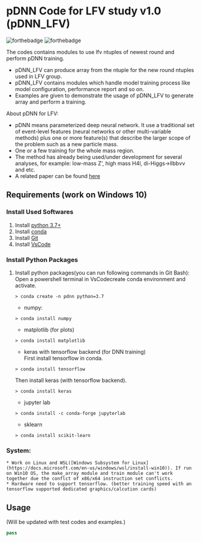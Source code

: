 # pDNN Code for LFV study v1.0 (pDNN_LFV)

![forthebadge](https://img.shields.io/badge/pdnn__lfv-v1.0-blue)
![forthebadge](https://img.shields.io/badge/status-developing-yellow)


The codes contains modules to use lfv ntuples of newest round and perform pDNN training.

* pDNN_LFV can produce array from the ntuple for the new round ntuples used in LFV group.
* pDNN_LFV contains modules which handle model training process like model configuration, performance report and so on.
* Examples are given to demonstrate the usage of pDNN_LFV to generate array and perform a training.

About pDNN for LFV:

* pDNN means parameterized deep neural network. It use a traditional set of event-level features (neural networks or other multi-variable methods) plus one or more feature(s) that describe the larger scope of the problem such as a new particle mass.
* One or a few training for the whole mass region.
* The method has already being used/under development for several analyses, for example: low-mass Z', high mass H4l, di-Higgs->llbb&nu;&nu; and etc.
* A related paper can be found [here](https://arxiv.org/pdf/1601.07913.pdf)

## Requirements (work on Windows 10)

### Install Used Softwares
1. Install [python 3.7+](https://www.python.org/downloads/windows/)
2. Install [conda](https://docs.conda.io/projects/conda/en/latest/user-guide/install/windows.html)
3. Install [Git](https://git-scm.com/downloads)
4. Install [VsCode](https://code.visualstudio.com/docs/setup/windows)

### Install Python Packages
1. Install python packages(you can run following commands in Git Bash): 
    Open a powershell terminal in VsCodecreate conda environment and activate.
    ```
    > conda create -n pdnn python=3.7
    ```
    * numpy:
    ```
    > conda install numpy
    ```
    * matplotlib (for plots)
    ```
    > conda install matplotlib
    ```
    * keras with tensorflow backend (for DNN training)  
    First install tensorflow in conda.
    ```
    > conda install tensorflow
    ```
    Then install keras (with tensorflow backend).
    ```
    > conda install keras
    ```
    * jupyter lab
    ```
    > conda install -c conda-forge jupyterlab
    ```
    * sklearn
    ```
    > conda install scikit-learn
    ```
    
### System:
    * Work on Linux and WSL([Windows Subsystem for Linux](https://docs.microsoft.com/en-us/windows/wsl/install-win10)). If run on Win10 OS, the make_array module and train module can't work together due the conflct of x86/x64 instruction set conflicts.
    * Hardware need to support tensorflow. (better training speed with an tensorflow supported dedicated graphics/calcution cards)

## Usage
(Will be updated with test codes and examples.)
```python
pass
```
